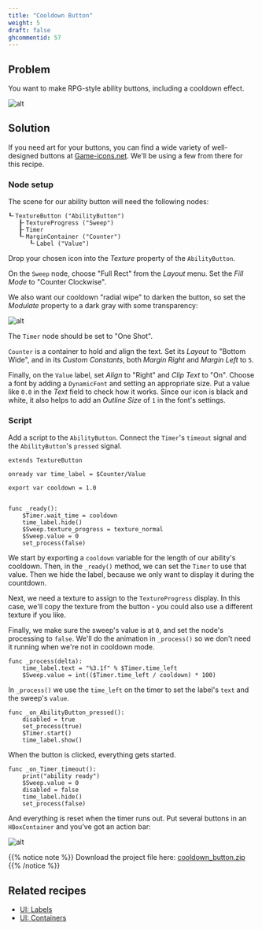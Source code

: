 ```yaml
---
title: "Cooldown Button"
weight: 5
draft: false
ghcommentid: 57
---
```


## Problem

You want to make RPG-style ability buttons, including a cooldown effect.

![alt](/godot_recipes/img/cooldown_01.gif)

## Solution

If you need art for your buttons, you can find a wide variety of well-designed buttons at [Game-icons.net](https://game-icons.net/). We'll be using a few from there for this recipe.

### Node setup

The scene for our ability button will need the following nodes:

```text
┖╴TextureButton ("AbilityButton")
   ┠╴TextureProgress ("Sweep")
   ┠╴Timer
   ┖╴MarginContainer ("Counter")
      ┖╴Label ("Value")
```

Drop your chosen icon into the _Texture_ property of the `AbilityButton`.

On the `Sweep` node, choose "Full Rect" from the _Layout_ menu. Set the _Fill Mode_ to "Counter Clockwise".

We also want our cooldown "radial wipe" to darken the button, so set the _Modulate_ property to a dark gray with some transparency:

![alt](/godot_recipes/img/cooldown_02.png)

The `Timer` node should be set to "One Shot".

`Counter` is a container to hold and align the text. Set its _Layout_ to "Bottom Wide", and in its _Custom Constants_, both _Margin Right_ and _Margin Left_ to `5`.

Finally, on the `Value` label, set _Align_ to "Right" and _Clip Text_ to "On". Choose a font by adding a `DynamicFont` and setting an appropriate size. Put a value like `0.0` in the _Text_ field to check how it works. Since our icon is black and white, it also helps to add an _Outline Size_ of `1` in the font's settings.

### Script

Add a script to the `AbilityButton`. Connect the `Timer`'s `timeout` signal and the `AbilityButton`'s `pressed` signal.

```gdscript
extends TextureButton

onready var time_label = $Counter/Value

export var cooldown = 1.0


func _ready():
    $Timer.wait_time = cooldown
    time_label.hide()
    $Sweep.texture_progress = texture_normal
    $Sweep.value = 0
    set_process(false)
```

We start by exporting a `cooldown` variable for the length of our ability's cooldown. Then, in the `_ready()` method, we can set the `Timer` to use that value. Then we hide the label, because we only want to display it during the countdown.

Next, we need a texture to assign to the `TextureProgress` display. In this case, we'll copy the texture from the button - you could also use a different texture if you like.

Finally, we make sure the sweep's value is at `0`, and set the node's processing to `false`. We'll do the animation in `_process()` so we don't need it running when we're not in cooldown mode.

```gdscript
func _process(delta):
    time_label.text = "%3.1f" % $Timer.time_left
    $Sweep.value = int(($Timer.time_left / cooldown) * 100)
```

In `_process()` we use the `time_left` on the timer to set the label's `text` and the sweep's `value`.

```gdscript
func _on_AbilityButton_pressed():
    disabled = true
    set_process(true)
    $Timer.start()
    time_label.show()
```

When the button is clicked, everything gets started.

```gdscript
func _on_Timer_timeout():
    print("ability ready")
    $Sweep.value = 0
    disabled = false
    time_label.hide()
    set_process(false)
```

And everything is reset when the timer runs out. Put several buttons in an `HBoxContainer` and you've got an action bar:

![alt](/godot_recipes/img/cooldown_03.gif)

{{% notice note %}}
Download the project file here: [cooldown_button.zip](/godot_recipes/files/cooldown_button.zip)
{{% /notice %}}

## Related recipes

- [UI: Labels](/godot_recipes/ui/labels/)
- [UI: Containers](/godot_recipes/ui/containers/)

<!-- #### Like video?

{{< youtube -jRMhJSwd-Xw >}} -->